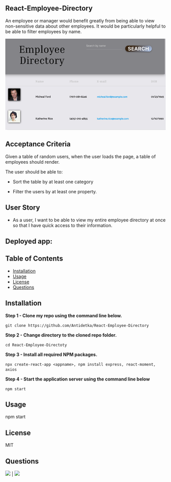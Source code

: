 ## React-Employee-Directory

An employee or manager would benefit greatly from being able to view non-sensitive data about other employees. It would be particularly helpful to be able to filter employees by name.

![](public/employee-directory.png)

## Acceptance Criteria

Given a table of random users, when the user loads the page, a table of employees should render. 

The user should be able to:

  * Sort the table by at least one category

  * Filter the users by at least one property.

## User Story

* As a user, I want to be able to view my entire employee directory at once so that I have quick access to their information.

## Deployed app:   
            
## Table of Contents
            
* [Installation](#Installation)
* [Usage](#Usage)  
* [License](#License)  
* [Questions](#Questions)       
        
## Installation
            
**Step 1 - Clone my repo using the command line below.**
```
git clone https://github.com/Antidetka/React-Employee-Directory
```
**Step 2 - Change directory to the cloned repo folder.**
```
cd React-Employee-Directoty
```
**Step 3 - Install all required NPM packages.**
```
npx create-react-app <appname>, npm install express, react-moment, axios
```
**Step 4 - Start the application server using the command line below**
```
npm start

```            
## Usage
            
npm start
 
## License
            
MIT
               
## Questions
            
[![](https://img.shields.io/badge/gitHub-Antidetka-blue?style=plastic)](https://www.github.com/Antidetka) | 
[![](https://img.shields.io/badge/email-musovirova@yahoo.com-purple?style=plastic)](mailto:musovirova@yahoo.com)